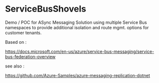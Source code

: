 # ServiceBusShovels
Demo / POC for ASync Messaging Solution using multiple Service Bus namespaces to provide additional isolation and route mgmt. options for customer tenants.  

Based on :

https://docs.microsoft.com/en-us/azure/service-bus-messaging/service-bus-federation-overview

see also :

https://github.com/Azure-Samples/azure-messaging-replication-dotnet
